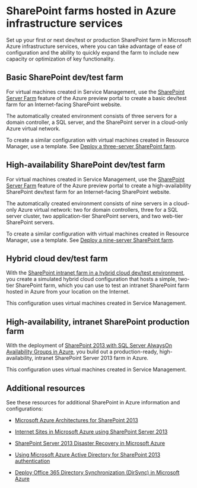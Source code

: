 <properties
	pageTitle="SharePoint Server 2013 farms in Azure | Microsoft Azure"
	description="Find the articles that describe how to set up a dev/test environment or a production SharePoint Server 2013 farm in Microsoft Azure."
	documentationCenter=""
	services="virtual-machines"
	authors="JoeDavies-MSFT"
	manager="timlt"
	editor=""
	tags="azure-service-management,azure-resource-manager"/>

<tags
	ms.service="virtual-machines"
	ms.workload="infrastructure-services"
	ms.tgt_pltfrm="vm-windows-sharepoint"
	ms.devlang="na"
	ms.topic="index-page"
	ms.date="07/21/2015"
	ms.author="josephd"/>

# SharePoint farms hosted in Azure infrastructure services

Set up your first or next dev/test or production SharePoint farm in Microsoft Azure infrastructure services, where you can take advantage of ease of configuration and the ability to quickly expand the farm to include new capacity or optimization of key functionality.

## Basic SharePoint dev/test farm

For virtual machines created in Service Management, use the [SharePoint Server Farm](virtual-machines-sharepoint-farm-azure-preview.md) feature of the Azure preview portal to create a basic dev/test farm for an Internet-facing SharePoint website.

The automatically created environment consists of three servers for a domain controller, a SQL server, and the SharePoint server in a cloud-only Azure virtual network.

To create a similar configuration with virtual machines created in Resource Manager, use a template. See [Deploy a three-server SharePoint farm](virtual-machines-workload-template-sharepoint.md#deploy-a-three-server-sharepoint-farm).

## High-availability SharePoint dev/test farm

For virtual machines created in Service Management, use the [SharePoint Server Farm](virtual-machines-sharepoint-farm-azure-preview.md) feature of the Azure preview portal to create a high-availability SharePoint dev/test farm for an Internet-facing SharePoint website.

The automatically created environment consists of nine servers in a cloud-only Azure virtual network: two for domain controllers, three for a SQL server cluster, two application-tier SharePoint servers, and two web-tier SharePoint servers.

To create a similar configuration with virtual machines created in Resource Manager, use a template. See [Deploy a nine-server SharePoint farm](virtual-machines-workload-template-sharepoint.md#deploy-a-nine-server-sharepoint-farm).

## Hybrid cloud dev/test farm

With the [SharePoint intranet farm in a hybrid cloud dev/test environment](../virtual-network/virtual-networks-setup-sharepoint-hybrid-cloud-testing.md), you create a simulated hybrid cloud configuration that hosts a simple, two-tier SharePoint farm, which you can use to test an intranet SharePoint farm hosted in Azure from your location on the Internet.

This configuration uses virtual machines created in Service Management.

## High-availability, intranet SharePoint production farm

With the deployment of [SharePoint 2013 with SQL Server AlwaysOn Availability Groups in Azure](virtual-machines-workload-intranet-sharepoint-overview.md), you build out a production-ready, high-availability, intranet SharePoint Server 2013 farm in Azure.

This configuration uses virtual machines created in Service Management.

## Additional resources

See these resources for additional SharePoint in Azure information and configurations:

- [Microsoft Azure Architectures for SharePoint 2013](https://technet.microsoft.com/library/dn635309.aspx)

- [Internet Sites in Microsoft Azure using SharePoint Server 2013](https://technet.microsoft.com/library/dn635307.aspx)

- [SharePoint Server 2013 Disaster Recovery in Microsoft Azure](https://technet.microsoft.com/library/dn635313.aspx)

- [Using Microsoft Azure Active Directory for SharePoint 2013 authentication](https://technet.microsoft.com/library/dn635311.aspx)

- [Deploy Office 365 Directory Synchronization (DirSync) in Microsoft Azure](https://technet.microsoft.com/library/dn635310.aspx)
